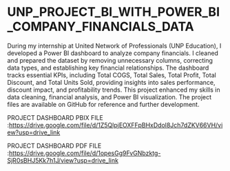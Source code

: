 # UNP_PROJECT_BI_WITH_POWER_BI_COMPANY_FINANCIALS_DATA

During my internship at United Network of Professionals (UNP Education), I developed a Power BI dashboard to analyze company financials. I cleaned and prepared the dataset by removing unnecessary columns, correcting data types, and establishing key financial relationships. The dashboard tracks essential KPIs, including Total COGS, Total Sales, Total Profit, Total Discount, and Total Units Sold, providing insights into sales performance, discount impact, and profitability trends. This project enhanced my skills in data cleaning, financial analysis, and Power BI visualization. The project files are available on GitHub for reference and further development.

PROJECT DASHBOARD PBIX FILE :https://drive.google.com/file/d/1Z5QlpjEOXFFpBHxDdol8Jch7dZKV66VH/view?usp=drive_link

PROJECT DASHBOARD PDF FILE :https://drive.google.com/file/d/1opesGg9FvGNbzktg-SjR0sBHJ5Kk7h1J/view?usp=drive_link
